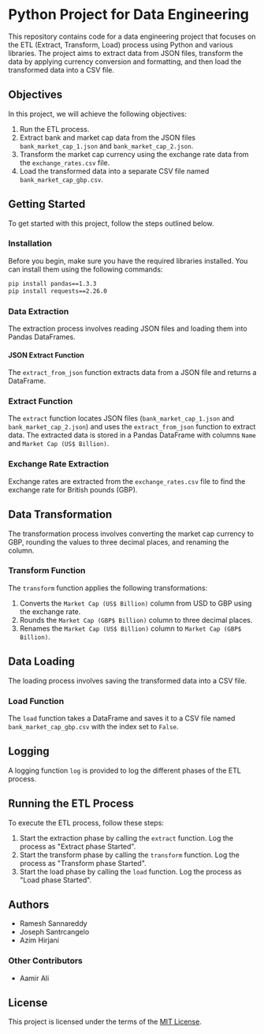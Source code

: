 # Python Project for Data Engineering

This repository contains code for a data engineering project that focuses on the ETL (Extract, Transform, Load) process using Python and various libraries. The project aims to extract data from JSON files, transform the data by applying currency conversion and formatting, and then load the transformed data into a CSV file.

## Objectives

In this project, we will achieve the following objectives:

1. Run the ETL process.
2. Extract bank and market cap data from the JSON files `bank_market_cap_1.json` and `bank_market_cap_2.json`.
3. Transform the market cap currency using the exchange rate data from the `exchange_rates.csv` file.
4. Load the transformed data into a separate CSV file named `bank_market_cap_gbp.csv`.

## Getting Started

To get started with this project, follow the steps outlined below.

### Installation

Before you begin, make sure you have the required libraries installed. You can install them using the following commands:

```bash
pip install pandas==1.3.3
pip install requests==2.26.0
```

### Data Extraction

The extraction process involves reading JSON files and loading them into Pandas DataFrames.

#### JSON Extract Function

The `extract_from_json` function extracts data from a JSON file and returns a DataFrame.

### Extract Function

The `extract` function locates JSON files (`bank_market_cap_1.json` and `bank_market_cap_2.json`) and uses the `extract_from_json` function to extract data. The extracted data is stored in a Pandas DataFrame with columns `Name` and `Market Cap (US$ Billion)`.

### Exchange Rate Extraction

Exchange rates are extracted from the `exchange_rates.csv` file to find the exchange rate for British pounds (GBP).

## Data Transformation

The transformation process involves converting the market cap currency to GBP, rounding the values to three decimal places, and renaming the column.

### Transform Function

The `transform` function applies the following transformations:

1. Converts the `Market Cap (US$ Billion)` column from USD to GBP using the exchange rate.
2. Rounds the `Market Cap (GBP$ Billion)` column to three decimal places.
3. Renames the `Market Cap (US$ Billion)` column to `Market Cap (GBP$ Billion)`.

## Data Loading

The loading process involves saving the transformed data into a CSV file.

### Load Function

The `load` function takes a DataFrame and saves it to a CSV file named `bank_market_cap_gbp.csv` with the index set to `False`.

## Logging

A logging function `log` is provided to log the different phases of the ETL process.

## Running the ETL Process

To execute the ETL process, follow these steps:

1. Start the extraction phase by calling the `extract` function. Log the process as "Extract phase Started".
2. Start the transform phase by calling the `transform` function. Log the process as "Transform phase Started".
3. Start the load phase by calling the `load` function. Log the process as "Load phase Started".

## Authors

- Ramesh Sannareddy
- Joseph Santrcangelo
- Azim Hirjani

### Other Contributors

- Aamir Ali

## License

This project is licensed under the terms of the [MIT License](https://cognitiveclass.ai/mit-license?utm_medium=Exinfluencer&utm_source=Exinfluencer&utm_content=000026UJ&utm_term=10006555&utm_id=NA-SkillsNetwork-Channel-SkillsNetworkCoursesIBMDeveloperSkillsNetworkPY0221ENSkillsNetwork899-2023-01-01&cm_mmc=Email_Newsletter-_-Developer_Ed%2BTech-_-WW_WW-_-SkillsNetwork-Courses-IBM-DA0321EN-SkillsNetwork-21426264&cm_mmca1=000026UJ&cm_mmca2=10006555&cm_mmca3=M12345678&cvosrc=email.Newsletter.M12345678&cvo_campaign=000026UJ).
